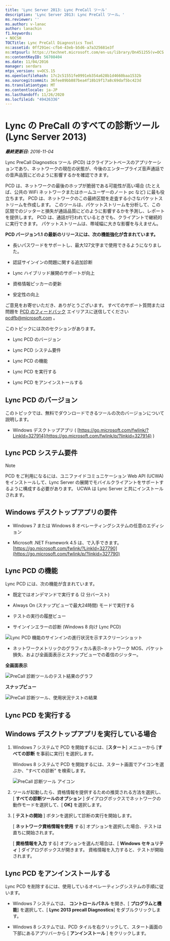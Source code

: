 ```yaml
---
title: 'Lync Server 2013: Lync PreCall ツール'
description: 'Lync Server 2013: Lync PreCall ツール。'
ms.reviewer: ''
ms.author: v-lanac
author: lanachin
f1.keywords:
- NOCSH
TOCTitle: Lync PreCall Diagnostics Tool
ms:assetid: 0ff291ec-cfb4-43eb-b5d6-a7a325681e3f
ms:mtpsurl: https://technet.microsoft.com/en-us/library/Dn451255(v=OCS.15)
ms:contentKeyID: 56708404
ms.date: 11/04/2016
manager: serdars
mtps_version: v=OCS.15
ms.openlocfilehash: 17c2c51551fe0991eb354a628b1d4660baa1532b
ms.sourcegitcommit: 36fee89bb887bea4f18b19f17a8c69daf5bc423d
ms.translationtype: MT
ms.contentlocale: ja-JP
ms.lasthandoff: 11/26/2020
ms.locfileid: "49426336"
---
```

# <a name="lync-precall-diagnostics-tool-in-lync-server-2013"></a>Lync の PreCall のすべての診断ツール (Lync Server 2013)

<div data-xmlns="http://www.w3.org/1999/xhtml">

<div class="topic" data-xmlns="http://www.w3.org/1999/xhtml" data-msxsl="urn:schemas-microsoft-com:xslt" data-cs="https://msdn.microsoft.com/">

<div data-asp="https://msdn2.microsoft.com/asp">



</div>

<div id="mainSection">

<div id="mainBody">

<span> </span>

_**最終更新日:** 2016-11-04_

Lync PreCall Diagnostics ツール (PCD) はクライアントベースのアプリケーションであり、ネットワークの現在の状態が、今後のエンタープライズ音声通話での音声品質にどのように影響するかを確認できます。

PCD は、ネットワークの最後のホップが脆弱である可能性が高い場合 (たとえば、公共の WiFi ネットワークまたはホームユーザーのノート pc など) に最も役立ちます。 PCD は、ネットワークのこの最終区間を走査する小さなパケットストリームを作成します。 このツールは、パケットストリームを分析して、この区間でのジッターと損失が通話品質にどのように影響するかを予測し、レポートを提供します。 PCD は、通話が行われているときでも、クライアントで継続的に実行できます。 パケットストリームは、帯域幅に大きな影響を与えません。

**PCD バージョン1.1 の最新のリリースには、次の機能強化が含まれています。**

  - 長いパスワードをサポートし、最大127文字まで使用できるようになりました。

  - 認証サインインの問題に関する追加診断

  - Lync ハイブリッド展開のサポートが向上

  - 資格情報ピッカーの更新

  - 安定性の向上

ご意見をお寄せいただき、ありがとうございます。 すべてのサポート質問または問題を [PCD のフィードバック](mailto:pcdfb@microsoft.com) エイリアスに送信してください <pcdfb@microsoft.com> 。

このトピックには次のセクションがあります。

  - Lync PCD のバージョン

  - Lync PCD システム要件

  - Lync PCD の機能

  - Lync PCD を実行する

  - Lync PCD をアンインストールする

<span id="Version"></span>

<div>

## <a name="lync-pcd-versions"></a>Lync PCD のバージョン

このトピックでは、無料でダウンロードできるツールの次のバージョンについて説明します。

  - Windows デスクトップアプリ ( [https://go.microsoft.com/fwlink/?LinkId=327914](https://go.microsoft.com/fwlink/p/?linkid=327914) )

</div>

<span id="Requirements"></span>

<div>

## <a name="lync-pcd-system-requirements"></a>Lync PCD システム要件

<div>


> [!NOTE]  
> PCD をご利用になるには、ユニファイドコミュニケーション Web API (UCWA) をインストールして、Lync Server の展開でモバイルクライアントをサポートするように構成する必要があります。 UCWA は Lync Server と共にインストールされます。



</div>

<div>

## <a name="windows-desktop-app-requirements"></a>Windows デスクトップアプリの要件

  - Windows 7 または Windows 8 オペレーティングシステムの任意のエディション

  - Microsoft .NET Framework 4.5 は、で入手できます。 [https://go.microsoft.com/fwlink/?LinkId=327790](https://go.microsoft.com/fwlink/p/?linkid=327790)

</div>

</div>

<span id="features"></span>

<div>

## <a name="lync-pcd-features"></a>Lync PCD の機能

Lync PCD には、次の機能が含まれています。

  - 既定ではオンデマンドで実行する (2 分バースト)

  - Always On (スナップビューで最大24時間) モードで実行する

  - テストの実行の履歴ビュー

  - サインインエラーの診断 (Windows 8 向け Lync PCD)

![Lync PCD 機能のサインインの進行状況を示すスクリーンショット](images/Dn451255.7e0eb891-1481-47ae-8d63-164468f69c96(OCS.15).png "Lync PCD 機能のサインインの進行状況を示すスクリーンショット")

  - ネットワークメトリックのグラフィカル表示–ネットワーク MOS、パケット損失、および全画面表示とスナップビューでの着信のジッター。

**全画面表示**

![PreCall 診断ツールのテスト結果のグラフ](images/Dn451255.5d01fd94-9e59-4823-96c7-7a1c83dd7d31(OCS.15).png "PreCall 診断ツールのテスト結果のグラフ")

**スナップビュー**

![PreCall 診断ツール、使用状況テストの結果](images/Dn451255.30501ba7-22d1-4db1-9297-56cf7dc6721c(OCS.15).png "PreCall 診断ツール、使用状況テストの結果")

</div>

<span id="running"></span>

<div>

## <a name="running-lync-pcd"></a>Lync PCD を実行する

<div>

## <a name="running-windows-desktop-app"></a>Windows デスクトップアプリを実行している場合

1.  Windows 7 システムで PCD を開始するには、[**スタート**] メニューから [**すべての診断** を事前に実行] を選択します。
    
    Windows 8 システムで PCD を開始するには、スタート画面でアイコンを選ぶか、"すべての診断" を検索します。
    
    ![PreCall 診断ツール アイコン](images/Dn451255.c9800fde-54f6-4efe-bb35-1a38064ec380(OCS.15).png "PreCall 診断ツール アイコン")

2.  ツールが起動したら、資格情報を提供するための推奨される方法を選択し、[ **すべての診断ツールのオプション** ] ダイアログボックスでネットワークの動作モードを選択して、[ **OK]** を選択します。

3.  [ **テストの開始** ] ボタンを選択して診断の実行を開始します。
    
    [ **ネットワーク資格情報を使用** する] オプションを選択した場合、テストは直ちに開始されます。
    
    [ **資格情報を入力** する] オプションを選んだ場合は、[ **Windows セキュリティ** ] ダイアログボックスが開きます。 資格情報を入力すると、テストが開始されます。

</div>

</div>

<span id="uninstall"></span>

<div>

## <a name="uninstalling-lync-pcd"></a>Lync PCD をアンインストールする

Lync PCD を削除するには、使用しているオペレーティングシステムの手順に従います。

  - Windows 7 システムでは、 **コントロールパネル** を開き、[ **プログラムと機能**] を選択して、[ **Lync 2013 precall Diagnostics**] をダブルクリックします。

  - Windows 8 システムでは、PCD タイルを右クリックして、スタート画面の下部にあるアプリバーから [ **アンインストール** ] をクリックします。

</div>

</div>

<span> </span>

</div>

</div>

</div>

